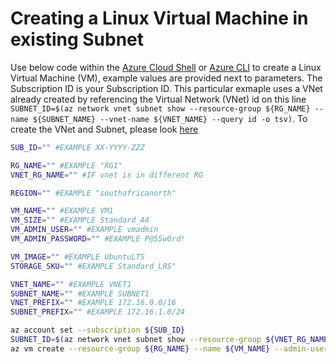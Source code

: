 # Creating a Linux Virtual Machine in existing Subnet

Use below code within the [Azure Cloud Shell](https://shell.azure.com) or [Azure CLI](https://docs.microsoft.com/en-us/cli/azure/install-azure-cli?view=azure-cli-latest) to create a Linux Virtual Machine (VM), example values are provided next to parameters. The Subscription ID is your Subscription ID. This particular exmaple uses a VNet already created by referencing the Virtual Network (VNet) id on this line `SUBNET_ID=$(az network vnet subnet show --resource-group ${RG_NAME} --name ${SUBNET_NAME} --vnet-name ${VNET_NAME} --query id -o tsv)`. To create the VNet and Subnet, please look [here](https://github.com/fskelly/flkelly-AzureCode/blob/master/azCli/network/createVNetandSubnet.md)

```bash
SUB_ID="" #EXAMPLE XX-YYYY-ZZZ

RG_NAME="" #EXAMPLE "RG1"
VNET_RG_NAME="" #IF vnet is in different RG

REGION="" #EXAMPLE "southafricanorth"

VM_NAME="" #EXAMPLE VM1
VM_SIZE="" #EXAMPLE Standard_A4
VM_ADMIN_USER="" #EXAMPLE vmadmin
VM_ADMIN_PASSWORD="" #EXAMPLE P@55w0rd!

VM_IMAGE="" #EXAMPLE UbuntuLTS
STORAGE_SKU="" #EXAMPLE Standard_LRS"

VNET_NAME="" #EXAMPLE VNET1
SUBNET_NAME="" #EXAMPLE SUBNET1
VNET_PREFIX="" #EXAMPLE 172.16.0.0/16
SUBNET_PREFIX="" #EXAMPLE 172.16.1.0/24

az account set --subscription ${SUB_ID}
SUBNET_ID=$(az network vnet subnet show --resource-group ${VNET_RG_NAME} --name ${SUBNET_NAME} --vnet-name ${VNET_NAME} --query id -o tsv)
az vm create --resource-group ${RG_NAME} --name ${VM_NAME} --admin-username ${VM_ADMIN_USER} --admin-password ${VM_ADMIN_PASSWORD} --image ${VM_IMAGE}  --storage-sku ${STORAGE_SKU} --subnet ${SUBNET_ID} --location ${REGION}
```